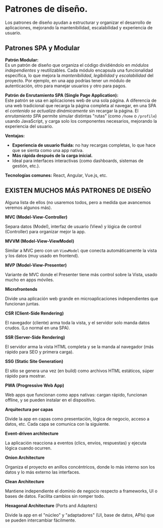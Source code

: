 # Patrones de diseño.

Los patrones de diseño ayudan a estructurar y organizar el desarrollo de
aplicaciones, mejorando la mantenibilidad, escalabilidad y experiencia de
usuario.

## Patrones SPA y Modular

**Patrón Modular:**  
Es un patrón de diseño que organiza el código dividiéndolo en _módulos
independientes_ y reutilizables. Cada módulo encapsula una funcionalidad
específica, lo que mejora la _mantenibilidad_, _legibilidad_ y _escalabilidad_
del proyecto. Por ejemplo, en una app podrías tener un módulo de autenticación,
otro para manejar usuarios y otro para pagos.

**Patrón de Enrutamiento SPA (Single Page Application):**  
Este patrón se usa en aplicaciones web de una sola página. A diferencia de una
web tradicional que recarga la página completa al navegar, en una SPA el
_contenido se actualiza dinámicamente_ sin recargar la página. El _enrutamiento
SPA_ permite simular distintas "rutas" (como `/home` o `/profile`) usando
JavaScript, y carga solo los componentes necesarios, mejorando la experiencia
del usuario.

**Ventajas:**

- **Experiencia de usuario fluida:** no hay recargas completas, lo que hace que
  se sienta como una app nativa.
- **Más rápida después de la carga inicial.**
- Ideal para interfaces interactivas (como dashboards, sistemas de gestión,
  etc.).

**Tecnologías comunes:** React, Angular, Vue.js, etc.

## EXISTEN MUCHOS MÁS PATRONES DE DISEÑO

Alguna lista de ellos (no usaremos todos, pero a medida que avancemos veremos
algunos más).

**MVC (Model-View-Controller)**

Separa datos (Model), interfaz de usuario (View) y lógica de control
(Controller) para organizar mejor la app.

**MVVM (Model-View-ViewModel)**

Similar a MVC pero con un `ViewModel` que conecta automáticamente la vista y los
datos (muy usado en frontend).

**MVP (Model-View-Presenter)**

Variante de MVC donde el Presenter tiene más control sobre la Vista, usado mucho
en apps móviles.

**Microfrontends**

Divide una aplicación web grande en microaplicaciones independientes que
funcionan juntas.

**CSR (Client-Side Rendering)**

El navegador (cliente) arma toda la vista, y el servidor solo manda datos
crudos. (Lo normal en una SPA).

**SSR (Server-Side Rendering)**

El servidor arma la vista HTML completa y se la manda al navegador (más rápido
para SEO y primera carga).

**SSG (Static Site Generation)**

El sitio se genera una vez (en build) como archivos HTML estáticos, súper rápido
para mostrar.

**PWA (Progressive Web App)**

Web apps que funcionan como apps nativas: cargan rápido, funcionan offline, y se
pueden instalar en el dispositivo.

**Arquitectura por capas**

Divide la app en capas como presentación, lógica de negocio, acceso a datos,
etc. Cada capa se comunica con la siguiente.

**Event-driven architecture**

La aplicación reacciona a eventos (clics, envíos, respuestas) y ejecuta lógica
cuando ocurren.

**Onion Architecture**

Organiza el proyecto en anillos concéntricos, donde lo más interno son los datos
y lo más externo las interfaces.

**Clean Architecture**

Mantiene independiente el dominio de negocio respecto a frameworks, UI o bases
de datos. Facilita cambios sin romper todo.

**Hexagonal Architecture** (Ports and Adapters)

Divide la app en el "núcleo" y "adaptadores" (UI, base de datos, APIs) que se
pueden intercambiar fácilmente.
